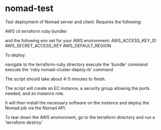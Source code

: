 # nomad-test

Test deployment of Nomad server and client. Requires the following:

AWS cli
terraform
ruby
bundler

and the following env set for your AWS environment:
AWS_ACCESS_KEY_ID
AWS_SECRET_ACCESS_KEY
AWS_DEFAULT_REGION


To deploy:

navigate to the terraform-ruby directory
execute the 'bundle' command
execute the 'ruby nomad-cluster-deploy.rb' command

The script should take about 4-5 minutes to finish.

The script will create an EC instance, a security group allowing the ports needed, and an instance role.

It will then install the necessary software on the instance and deploy the Nomad job via the Nomad API.

To tear down the AWS environment, go to the terraform directory and run a 'terraform destroy'